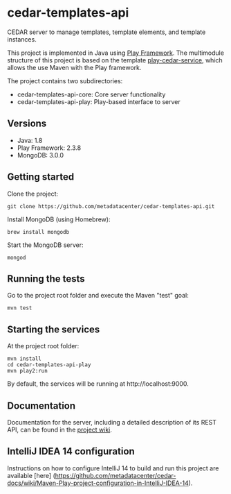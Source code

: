 # cedar-templates-api

CEDAR server to manage templates, template elements, and template instances.

This project is implemented in Java using [Play Framework](http://www.playframework.com/).
The multimodule structure of this project is based on the template [play-cedar-service](https://github.com/metadatacenter/play-cedar-service),
which allows the use Maven with the Play framework.

The project contains two subdirectories:
- cedar-templates-api-core: Core server functionality
- cedar-templates-api-play: Play-based interface to server

## Versions

* Java: 1.8
* Play Framework: 2.3.8
* MongoDB: 3.0.0

## Getting started

Clone the project:

    git clone https://github.com/metadatacenter/cedar-templates-api.git

Install MongoDB (using Homebrew):

    brew install mongodb

Start the MongoDB server:

    mongod

## Running the tests

Go to the project root folder and execute the Maven "test" goal:

    mvn test

## Starting the services

At the project root folder:

    mvn install
    cd cedar-templates-api-play
    mvn play2:run

By default, the services will be running at http://localhost:9000.

## Documentation

Documentation for the server, including a detailed description of its REST API, can be found in the [project wiki](https://github.com/metadatacenter/cedar-templates-api/wiki).

## IntelliJ IDEA 14 configuration

Instructions on how to configure IntelliJ 14 to build and run this project are available [here] (https://github.com/metadatacenter/cedar-docs/wiki/Maven-Play-project-configuration-in-IntelliJ-IDEA-14).
